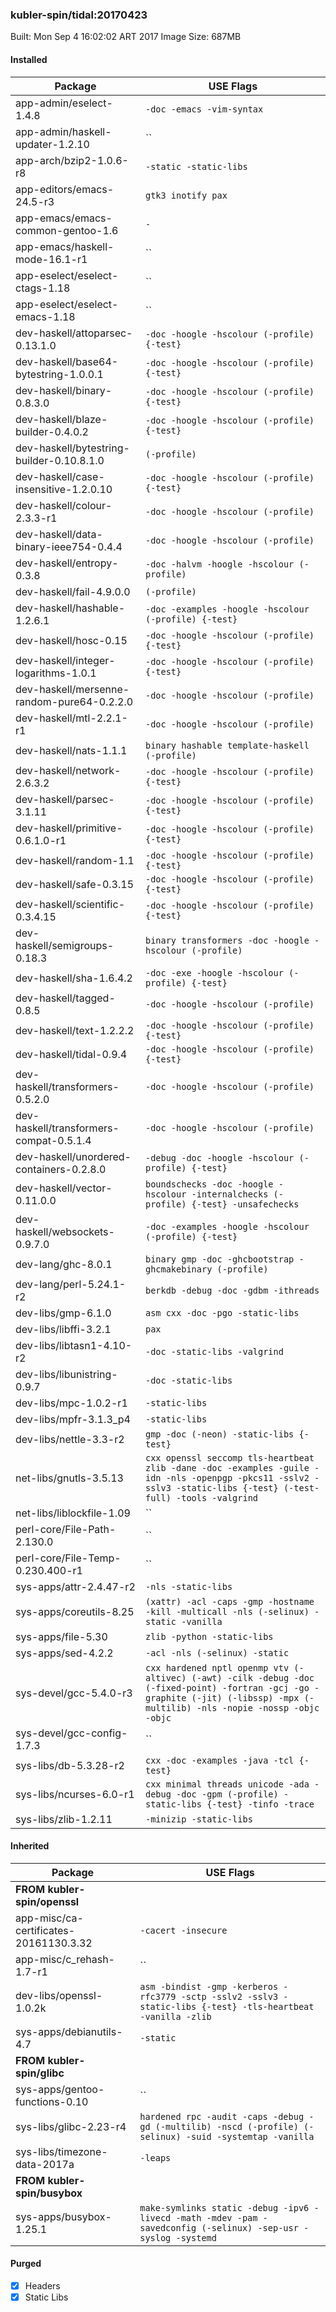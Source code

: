 ### kubler-spin/tidal:20170423

Built: Mon Sep  4 16:02:02 ART 2017
Image Size: 687MB

#### Installed
Package | USE Flags
--------|----------
app-admin/eselect-1.4.8 | `-doc -emacs -vim-syntax`
app-admin/haskell-updater-1.2.10 | ``
app-arch/bzip2-1.0.6-r8 | `-static -static-libs`
app-editors/emacs-24.5-r3 | `gtk3 inotify pax`
app-emacs/emacs-common-gentoo-1.6 | `-`
app-emacs/haskell-mode-16.1-r1 | ``
app-eselect/eselect-ctags-1.18 | ``
app-eselect/eselect-emacs-1.18 | ``
dev-haskell/attoparsec-0.13.1.0 | `-doc -hoogle -hscolour (-profile) {-test}`
dev-haskell/base64-bytestring-1.0.0.1 | `-doc -hoogle -hscolour (-profile) {-test}`
dev-haskell/binary-0.8.3.0 | `-doc -hoogle -hscolour (-profile) {-test}`
dev-haskell/blaze-builder-0.4.0.2 | `-doc -hoogle -hscolour (-profile) {-test}`
dev-haskell/bytestring-builder-0.10.8.1.0 | `(-profile)`
dev-haskell/case-insensitive-1.2.0.10 | `-doc -hoogle -hscolour (-profile) {-test}`
dev-haskell/colour-2.3.3-r1 | `-doc -hoogle -hscolour (-profile)`
dev-haskell/data-binary-ieee754-0.4.4 | `-doc -hoogle -hscolour (-profile)`
dev-haskell/entropy-0.3.8 | `-doc -halvm -hoogle -hscolour (-profile)`
dev-haskell/fail-4.9.0.0 | `(-profile)`
dev-haskell/hashable-1.2.6.1 | `-doc -examples -hoogle -hscolour (-profile) {-test}`
dev-haskell/hosc-0.15 | `-doc -hoogle -hscolour (-profile) {-test}`
dev-haskell/integer-logarithms-1.0.1 | `-doc -hoogle -hscolour (-profile) {-test}`
dev-haskell/mersenne-random-pure64-0.2.2.0 | `-doc -hoogle -hscolour (-profile)`
dev-haskell/mtl-2.2.1-r1 | `-doc -hoogle -hscolour (-profile)`
dev-haskell/nats-1.1.1 | `binary hashable template-haskell (-profile)`
dev-haskell/network-2.6.3.2 | `-doc -hoogle -hscolour (-profile) {-test}`
dev-haskell/parsec-3.1.11 | `-doc -hoogle -hscolour (-profile) {-test}`
dev-haskell/primitive-0.6.1.0-r1 | `-doc -hoogle -hscolour (-profile) {-test}`
dev-haskell/random-1.1 | `-doc -hoogle -hscolour (-profile) {-test}`
dev-haskell/safe-0.3.15 | `-doc -hoogle -hscolour (-profile) {-test}`
dev-haskell/scientific-0.3.4.15 | `-doc -hoogle -hscolour (-profile) {-test}`
dev-haskell/semigroups-0.18.3 | `binary transformers -doc -hoogle -hscolour (-profile)`
dev-haskell/sha-1.6.4.2 | `-doc -exe -hoogle -hscolour (-profile) {-test}`
dev-haskell/tagged-0.8.5 | `-doc -hoogle -hscolour (-profile)`
dev-haskell/text-1.2.2.2 | `-doc -hoogle -hscolour (-profile) {-test}`
dev-haskell/tidal-0.9.4 | `-doc -hoogle -hscolour (-profile) {-test}`
dev-haskell/transformers-0.5.2.0 | `-doc -hoogle -hscolour (-profile)`
dev-haskell/transformers-compat-0.5.1.4 | `-doc -hoogle -hscolour (-profile)`
dev-haskell/unordered-containers-0.2.8.0 | `-debug -doc -hoogle -hscolour (-profile) {-test}`
dev-haskell/vector-0.11.0.0 | `boundschecks -doc -hoogle -hscolour -internalchecks (-profile) {-test} -unsafechecks`
dev-haskell/websockets-0.9.7.0 | `-doc -examples -hoogle -hscolour (-profile) {-test}`
dev-lang/ghc-8.0.1 | `binary gmp -doc -ghcbootstrap -ghcmakebinary (-profile)`
dev-lang/perl-5.24.1-r2 | `berkdb -debug -doc -gdbm -ithreads`
dev-libs/gmp-6.1.0 | `asm cxx -doc -pgo -static-libs`
dev-libs/libffi-3.2.1 | `pax`
dev-libs/libtasn1-4.10-r2 | `-doc -static-libs -valgrind`
dev-libs/libunistring-0.9.7 | `-doc -static-libs`
dev-libs/mpc-1.0.2-r1 | `-static-libs`
dev-libs/mpfr-3.1.3_p4 | `-static-libs`
dev-libs/nettle-3.3-r2 | `gmp -doc (-neon) -static-libs {-test}`
net-libs/gnutls-3.5.13 | `cxx openssl seccomp tls-heartbeat zlib -dane -doc -examples -guile -idn -nls -openpgp -pkcs11 -sslv2 -sslv3 -static-libs {-test} (-test-full) -tools -valgrind`
net-libs/liblockfile-1.09 | ``
perl-core/File-Path-2.130.0 | ``
perl-core/File-Temp-0.230.400-r1 | ``
sys-apps/attr-2.4.47-r2 | `-nls -static-libs`
sys-apps/coreutils-8.25 | `(xattr) -acl -caps -gmp -hostname -kill -multicall -nls (-selinux) -static -vanilla`
sys-apps/file-5.30 | `zlib -python -static-libs`
sys-apps/sed-4.2.2 | `-acl -nls (-selinux) -static`
sys-devel/gcc-5.4.0-r3 | `cxx hardened nptl openmp vtv (-altivec) (-awt) -cilk -debug -doc (-fixed-point) -fortran -gcj -go -graphite (-jit) (-libssp) -mpx (-multilib) -nls -nopie -nossp -objc -objc`
sys-devel/gcc-config-1.7.3 | ``
sys-libs/db-5.3.28-r2 | `cxx -doc -examples -java -tcl {-test}`
sys-libs/ncurses-6.0-r1 | `cxx minimal threads unicode -ada -debug -doc -gpm (-profile) -static-libs {-test} -tinfo -trace`
sys-libs/zlib-1.2.11 | `-minizip -static-libs`
#### Inherited
Package | USE Flags
--------|----------
**FROM kubler-spin/openssl** |
app-misc/ca-certificates-20161130.3.32 | `-cacert -insecure`
app-misc/c_rehash-1.7-r1 | ``
dev-libs/openssl-1.0.2k | `asm -bindist -gmp -kerberos -rfc3779 -sctp -sslv2 -sslv3 -static-libs {-test} -tls-heartbeat -vanilla -zlib`
sys-apps/debianutils-4.7 | `-static`
**FROM kubler-spin/glibc** |
sys-apps/gentoo-functions-0.10 | ``
sys-libs/glibc-2.23-r4 | `hardened rpc -audit -caps -debug -gd (-multilib) -nscd (-profile) (-selinux) -suid -systemtap -vanilla`
sys-libs/timezone-data-2017a | `-leaps`
**FROM kubler-spin/busybox** |
sys-apps/busybox-1.25.1 | `make-symlinks static -debug -ipv6 -livecd -math -mdev -pam -savedconfig (-selinux) -sep-usr -syslog -systemd`
#### Purged
- [x] Headers
- [x] Static Libs
